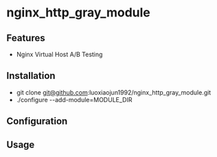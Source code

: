 # nginx_http_gray_module

## Features
+ Nginx Virtual Host A/B Testing

## Installation
+ git clone git@github.com:luoxiaojun1992/nginx_http_gray_module.git
+ ./configure --add-module=MODULE_DIR

## Configuration

## Usage
